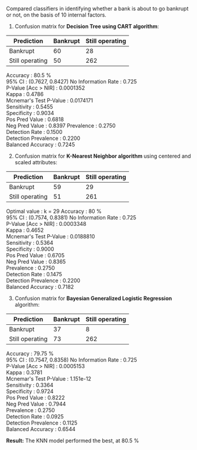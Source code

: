 Compared classifiers in identifying whether a bank is about to go bankrupt or not, on the basis of 10 internal factors.

1. Confusion matrix for **Decision Tree using CART algorithm**:

| Prediction | Bankrupt | Still operating |
| ---------- | --------- | ------------- |
| Bankrupt | 60 | 28 |
| Still operating | 50 | 262 |

Accuracy : 80.5 %           
95% CI : (0.7627, 0.8427)
No Information Rate : 0.725           
P-Value [Acc > NIR] : 0.0001352       
Kappa : 0.4786          
Mcnemar's Test P-Value : 0.0174171       
Sensitivity : 0.5455          
Specificity : 0.9034          
Pos Pred Value : 0.6818          
Neg Pred Value : 0.8397
Prevalence : 0.2750          
Detection Rate : 0.1500          
Detection Prevalence : 0.2200          
Balanced Accuracy : 0.7245  

2. Confusion matrix for **K-Nearest Neighbor algorithm** using centered and scaled attributes: 

| Prediction | Bankrupt | Still operating |
| ---------- | --------- | ------------- |
| Bankrupt | 59 | 29 |
| Still operating | 51 | 261 |

Optimal value : k = 29
Accuracy : 80 %          
95% CI : (0.7574, 0.8381)
No Information Rate : 0.725           
P-Value [Acc > NIR] : 0.0003348       
Kappa : 0.4652          
Mcnemar's Test P-Value : 0.0188810       
Sensitivity : 0.5364          
Specificity : 0.9000          
Pos Pred Value : 0.6705          
Neg Pred Value : 0.8365          
Prevalence : 0.2750          
Detection Rate : 0.1475          
Detection Prevalence : 0.2200          
Balanced Accuracy : 0.7182  

3. Confusion matrix for **Bayesian Generalized Logistic Regression** algorithm:

| Prediction | Bankrupt | Still operating |
| ---------- | --------- | ------------- |
| Bankrupt | 37 | 8 |
| Still operating | 73 | 262 |

Accuracy : 79.75 %         
95% CI : (0.7547, 0.8358)
No Information Rate : 0.725           
P-Value [Acc > NIR] : 0.0005153       
Kappa : 0.3781          
Mcnemar's Test P-Value : 1.151e-12       
Sensitivity : 0.3364          
Specificity : 0.9724          
Pos Pred Value : 0.8222          
Neg Pred Value : 0.7944          
Prevalence : 0.2750          
Detection Rate : 0.0925          
Detection Prevalence : 0.1125          
Balanced Accuracy : 0.6544 

**Result:** The KNN model performed the best, at 80.5 %
